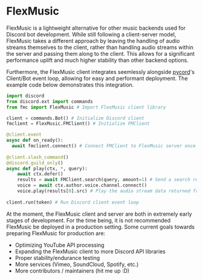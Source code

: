 # FlexMusic
FlexMusic is a lightweight alternative for other music backends used for Discord bot development. While still following a client-server model, FlexMusic takes a different approach by leaving the handling of audio streams themselves to the client, rather than handling audio streams within the server and passing them along to the client. This allows for a significant performance uplift and much higher stability than other backend options.

Furthermore, the FlexMusic client integrates seemlessly alongside [pycord](https://github.com/Pycord-Development/pycord)'s Client/Bot event loop, allowing for easy and performant deployment. The example code below demonstrates this integration.

```python
import discord
from discord.ext import commands
from fmc import FlexMusic # Import FlexMusic client library

client = commands.Bot() # Initialize Discord client
fmclient = FlexMusic.FMClient() # Initialize FMClient

@client.event
async def on_ready():
  await fmclient.connect() # Connect FMClient to FlexMusic server once Discord client event loop starts
  
@client.slash_command()
@discord.guild_only()
async def play(ctx, *, query):
    await ctx.defer()
    results = await FMClient.search(query, amount=1) # Send a search request to the FlexMusic server
    voice = await ctx.author.voice.channel.connect() 
    voice.play(results[0].src) # Play the audio stream data returned from the FlexMusic server
  
client.run(token) # Run Discord client event loop
```

At the moment, the FlexMusic client and server are both in extremely early stages of development. For the time being, it is not recommended FlexMusic be deployed in a production setting. Some current goals towards preparing FlexMusic for production are:
- Optimizing YouTube API processing
- Expanding the FlexMusic client to more Discord API libraries
- Proper stability/endurance testing
- More services (Vimeo, SoundCloud, Spotify, etc.)
- More contributors / maintainers (hit me up :D)
